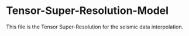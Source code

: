 # Tensor-Super-Resolution-Model
This file is the Tensor Super-Resolution for the seismic data interpolation.

